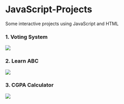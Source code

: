 # JavaScript-Projects
Some interactive projects using JavaScript and HTML
<p></p>
<h3>1. Voting System</h3><img src="https://raw.githubusercontent.com/kapoor-rakshit/JavaScript-Projects/master/Vote.PNG"></img>
<p>
<h3>2. Learn ABC</h3><img src="https://raw.githubusercontent.com/kapoor-rakshit/JavaScript-Projects/master/ABC.PNG"></img>
<p>
<h3>3. CGPA Calculator</h3><img src="https://raw.githubusercontent.com/kapoor-rakshit/JavaScript-Projects/master/CGPA1.PNG"></img>
